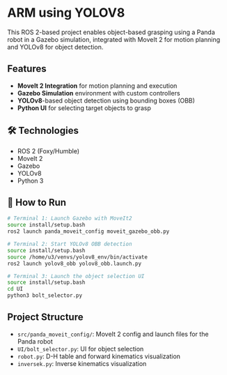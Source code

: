 # ARM using YOLOV8

This ROS 2-based project enables object-based grasping using a Panda robot in a Gazebo simulation, integrated with MoveIt 2 for motion planning and YOLOv8 for object detection.

## Features

- **MoveIt 2 Integration** for motion planning and execution
- **Gazebo Simulation** environment with custom controllers
- **YOLOv8**-based object detection using bounding boxes (OBB)
- **Python UI** for selecting target objects to grasp

## 🛠️ Technologies

- ROS 2 (Foxy/Humble)
- MoveIt 2
- Gazebo
- YOLOv8
- Python 3

## 🧪 How to Run

```bash
# Terminal 1: Launch Gazebo with MoveIt2
source install/setup.bash
ros2 launch panda_moveit_config moveit_gazebo_obb.py

# Terminal 2: Start YOLOv8 OBB detection
source install/setup.bash
source /home/u3/venvs/yolov8_env/bin/activate
ros2 launch yolov8_obb yolov8_obb.launch.py

# Terminal 3: Launch the object selection UI
source install/setup.bash
cd UI
python3 bolt_selector.py
```

## Project Structure

* `src/panda_moveit_config/`: MoveIt 2 config and launch files for the Panda robot
* `UI/bolt_selector.py`: UI for object selection
* `robot.py`: D-H table and forward kinematics visualization
* `inversek.py`: Inverse kinematics visualization




